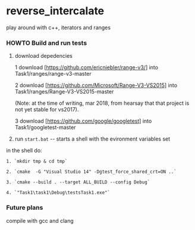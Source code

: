 # reverse_intercalate
play around with c++, iterators and ranges


### HOWTO Build and run tests
1. download depedencies
  
    1 download [https://github.com/ericniebler/range-v3/]
     into Task1/ranges/range-v3-master
     
    2 download [https://github.com/Microsoft/Range-V3-VS2015]
     into Task1/ranges/Range-V3-VS2015-master

      (Note: at the time of writing, mar 2018, from hearsay that that project is not yet stable for vs2017).
     
    3 download [https://github.com/google/googletest]
     into Task1/googletest-master 
     
2. run  `start.bat`  -- starts a shell with the evironment variables set

in the shell do:

    1. `mkdir tmp & cd tmp` 

    2. `cmake  -G "Visual Studio 14" -Dgtest_force_shared_crt=ON ..`

    3. `cmake --build . --target ALL_BUILD --config Debug`   

    4. `"Task1\task1\Debug\testsTask1.exe"`
  
  ### Future plans
  
  compile with gcc and clang
